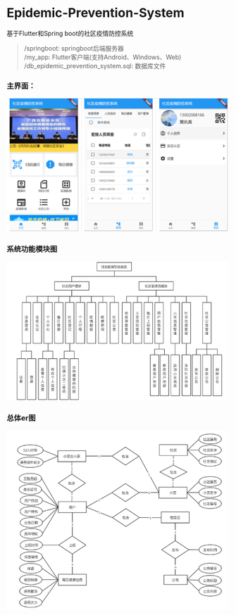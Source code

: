 # Epidemic-Prevention-System

基于Flutter和Spring boot的社区疫情防控系统

> /springboot: springboot后端服务器  
> /my_app: Flutter客户端(支持Android、Windows、Web)  
> /db_epidemic_prevention_system.sql: 数据库文件
>

### 主界面：

![image](img/主界面.png)

### 系统功能模块图

![image](img/系统功能模块图.png)

### 总体er图

![image](img/总体er图.png)